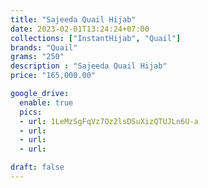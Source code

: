 ```yaml
---
title: "Sajeeda Quail Hijab"
date: 2023-02-01T13:24:24+07:00
collections: ["InstantHijab", "Quail"]
brands: "Quail"
grams: "250"
description : "Sajeeda Quail Hijab"
price: "165,000.00"

google_drive:
  enable: true
  pics:
  - url: 1LeMzSgFqVz7Oz2lsDSuXizQTUJLn6U-a
  - url: 
  - url: 
  - url: 

draft: false
---
```


    
  
